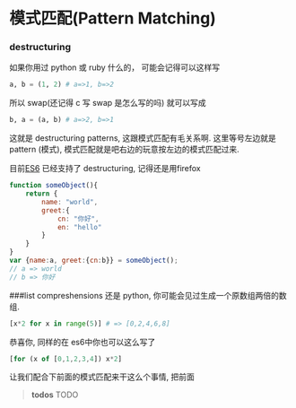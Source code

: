 # 模式匹配(Pattern Matching)

### destructuring
如果你用过 python 或 ruby 什么的， 可能会记得可以这样写
```python
a, b = (1, 2) # a=>1, b=>2
```
所以 swap(还记得 c 写 swap 是怎么写的吗) 就可以写成
```python
b, a = (a, b) # a=>2, b=>1
```

这就是 destructuring patterns, 这跟模式匹配有毛关系啊. 这里等号左边就是pattern (模式), 模式匹配就是吧右边的玩意按左边的模式匹配过来.

目前[ES6](http://kangax.github.io/compat-table/es6/#Destructuring) 已经支持了 destructuring, 记得还是用firefox

```js
function someObject(){
    return {
        name: "world",
        greet:{
            cn: "你好",
            en: "hello"
        }
    }
}
var {name:a, greet:{cn:b}} = someObject();
// a => world
// b => 你好
```

###list compreshensions
还是 python, 你可能会见过生成一个原数组两倍的数组.
```python
[x*2 for x in range(5)] # => [0,2,4,6,8]
```

恭喜你, 同样的在 es6中你也可以这么写了
```js
[for (x of [0,1,2,3,4]) x*2]
```

让我们配合下前面的模式匹配来干这么个事情, 把前面
> **todos** TODO

